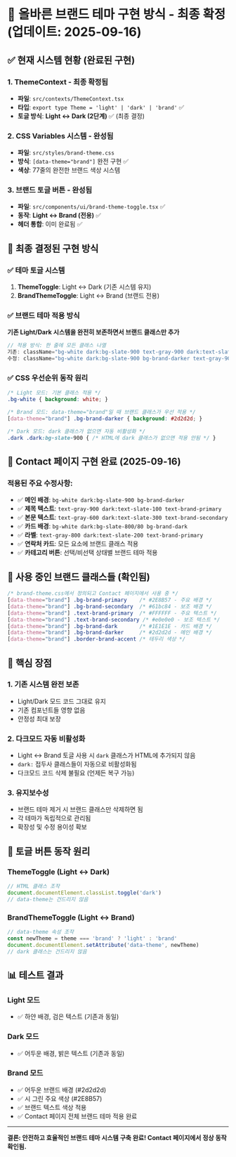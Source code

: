 # 🚨 올바른 브랜드 테마 구현 방식 - 최종 확정 (업데이트: 2025-09-16)

## ✅ **현재 시스템 현황 (완료된 구현)**

### 1. ThemeContext - 최종 확정됨
- **파일**: `src/contexts/ThemeContext.tsx`
- **타입**: `export type Theme = 'light' | 'dark' | 'brand'` ✅
- **토글 방식**: **Light ↔ Dark (2단계)** ✅ (최종 결정)

### 2. CSS Variables 시스템 - 완성됨
- **파일**: `src/styles/brand-theme.css`
- **방식**: `[data-theme="brand"]` 완전 구현 ✅
- **색상**: 77줄의 완전한 브랜드 색상 시스템

### 3. 브랜드 토글 버튼 - 완성됨
- **파일**: `src/components/ui/brand-theme-toggle.tsx` ✅
- **동작**: **Light ↔ Brand (전용)** ✅
- **헤더 통합**: 이미 완료됨 ✅

## 🎯 **최종 결정된 구현 방식**

### ✅ **테마 토글 시스템**
1. **ThemeToggle**: Light ↔ Dark (기존 시스템 유지)
2. **BrandThemeToggle**: Light ↔ Brand (브랜드 전용)

### ✅ **브랜드 테마 적용 방식**
**기존 Light/Dark 시스템을 완전히 보존하면서 브랜드 클래스만 추가**

```typescript
// 적용 방식: 한 줄에 모든 클래스 나열
기존: className="bg-white dark:bg-slate-900 text-gray-900 dark:text-slate-100"
수정: className="bg-white dark:bg-slate-900 bg-brand-darker text-gray-900 dark:text-slate-100 text-brand-primary"
```

### ✅ **CSS 우선순위 동작 원리**
```css
/* Light 모드: 기본 클래스 적용 */
.bg-white { background: white; }

/* Brand 모드: data-theme="brand"일 때 브랜드 클래스가 우선 적용 */
[data-theme="brand"] .bg-brand-darker { background: #2d2d2d; }

/* Dark 모드: dark 클래스가 없으면 자동 비활성화 */
.dark .dark:bg-slate-900 { /* HTML에 dark 클래스가 없으면 적용 안됨 */ }
```

## 🔧 **Contact 페이지 구현 완료 (2025-09-16)**

### 적용된 주요 수정사항:
- ✅ **메인 배경**: `bg-white dark:bg-slate-900 bg-brand-darker`
- ✅ **제목 텍스트**: `text-gray-900 dark:text-slate-100 text-brand-primary`
- ✅ **본문 텍스트**: `text-gray-600 dark:text-slate-300 text-brand-secondary`
- ✅ **카드 배경**: `bg-white dark:bg-slate-800/80 bg-brand-dark`
- ✅ **라벨**: `text-gray-800 dark:text-slate-200 text-brand-primary`
- ✅ **연락처 카드**: 모든 요소에 브랜드 클래스 적용
- ✅ **카테고리 버튼**: 선택/비선택 상태별 브랜드 테마 적용

## 🎨 **사용 중인 브랜드 클래스들 (확인됨)**

```css
/* brand-theme.css에서 정의되고 Contact 페이지에서 사용 중 */
[data-theme="brand"] .bg-brand-primary    /* #2E8B57 - 주요 배경 */
[data-theme="brand"] .bg-brand-secondary  /* #61bc84 - 보조 배경 */
[data-theme="brand"] .text-brand-primary  /* #FFFFFF - 주요 텍스트 */
[data-theme="brand"] .text-brand-secondary /* #e0e0e0 - 보조 텍스트 */
[data-theme="brand"] .bg-brand-dark       /* #1E1E1E - 카드 배경 */
[data-theme="brand"] .bg-brand-darker     /* #2d2d2d - 메인 배경 */
[data-theme="brand"] .border-brand-accent /* 테두리 색상 */
```

## 🚨 **핵심 장점**

### 1. **기존 시스템 완전 보존**
- Light/Dark 모드 코드 그대로 유지
- 기존 컴포넌트들 영향 없음
- 안정성 최대 보장

### 2. **다크모드 자동 비활성화**
- Light ↔ Brand 토글 사용 시 `dark` 클래스가 HTML에 추가되지 않음
- `dark:` 접두사 클래스들이 자동으로 비활성화됨
- 다크모드 코드 삭제 불필요 (언제든 복구 가능)

### 3. **유지보수성**
- 브랜드 테마 제거 시 브랜드 클래스만 삭제하면 됨
- 각 테마가 독립적으로 관리됨
- 확장성 및 수정 용이성 확보

## 🔄 **토글 버튼 동작 원리**

### ThemeToggle (Light ↔ Dark)
```javascript
// HTML 클래스 조작
document.documentElement.classList.toggle('dark')
// data-theme는 건드리지 않음
```

### BrandThemeToggle (Light ↔ Brand)
```javascript
// data-theme 속성 조작
const newTheme = theme === 'brand' ? 'light' : 'brand'
document.documentElement.setAttribute('data-theme', newTheme)
// dark 클래스는 건드리지 않음
```

## 📊 **테스트 결과**

### Light 모드
- ✅ 하얀 배경, 검은 텍스트 (기존과 동일)

### Dark 모드
- ✅ 어두운 배경, 밝은 텍스트 (기존과 동일)

### Brand 모드
- ✅ 어두운 브랜드 배경 (#2d2d2d)
- ✅ 시 그린 주요 색상 (#2E8B57)
- ✅ 브랜드 텍스트 색상 적용
- ✅ Contact 페이지 전체 브랜드 테마 적용 완료

---

**결론: 안전하고 효율적인 브랜드 테마 시스템 구축 완료! Contact 페이지에서 정상 동작 확인됨.**